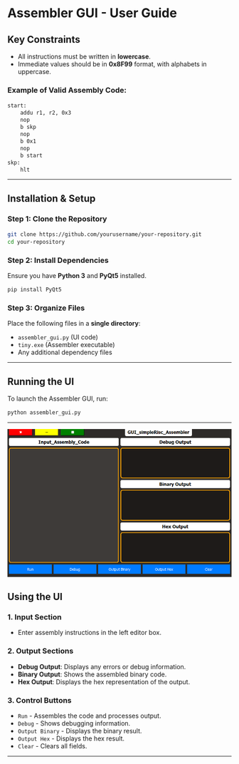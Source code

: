 # Assembler GUI - User Guide

## Key Constraints
- All instructions must be written in **lowercase**.
- Immediate values should be in **0x8F99** format, with alphabets in uppercase.

### Example of Valid Assembly Code:
```assembly
start:
    addu r1, r2, 0x3
    nop
    b skp
    nop
    b 0x1
    nop
    b start
skp:
    hlt
```

---

## Installation & Setup
### Step 1: Clone the Repository
```bash
git clone https://github.com/yourusername/your-repository.git
cd your-repository
```

### Step 2: Install Dependencies
Ensure you have **Python 3** and **PyQt5** installed.
```bash
pip install PyQt5
```

### Step 3: Organize Files
Place the following files in a **single directory**:
- `assembler_gui.py` (UI code)
- `tiny.exe` (Assembler executable)
- Any additional dependency files

---

## Running the UI
To launch the Assembler GUI, run:
```bash
python assembler_gui.py
```

---
![Assembler GUI](UI.png)

## Using the UI
### 1. **Input Section**
- Enter assembly instructions in the left editor box.

### 2. **Output Sections**
- **Debug Output**: Displays any errors or debug information.
- **Binary Output**: Shows the assembled binary code.
- **Hex Output**: Displays the hex representation of the output.

### 3. **Control Buttons**
- `Run` - Assembles the code and processes output.
- `Debug` - Shows debugging information.
- `Output Binary` - Displays the binary result.
- `Output Hex` - Displays the hex result.
- `Clear` - Clears all fields.

---

